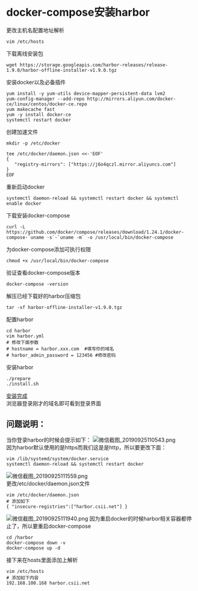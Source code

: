 # docker-compose安装harbor
更改主机名配置地址解析
```
vim /etc/hosts
```
下载离线安装包
```
wget https://storage.googleapis.com/harbor-releases/release-1.9.0/harbor-offline-installer-v1.9.0.tgz
```
安装docker以及必备插件
```
yum install -y yum-utils device-mapper-persistent-data lvm2
yum-config-manager --add-repo http://mirrors.aliyun.com/docker-ce/linux/centos/docker-ce.repo
yum makecache fast
yum -y install docker-ce
systemctl restart docker
```
创建加速文件
```
mkdir -p /etc/docker

tee /etc/docker/daemon.json <<-'EOF'
{
   "registry-mirrors": ["https://j6o4qczl.mirror.aliyuncs.com"]
}
EOF
```
重新启动docker
```
systemctl daemon-reload && systemctl restart docker && systemctl enable docker
```
下载安装docker-compose
```
curl -L https://github.com/docker/compose/releases/download/1.24.1/docker-compose-`uname -s`-`uname -m` -o /usr/local/bin/docker-compose
```
为docker-compose添加可执行权限
```
chmod +x /usr/local/bin/docker-compose
```
验证查看docker-compose版本
```
docker-compose -version
```
解压已经下载好的harbor压缩包
```
tar -xf harbor-offline-installer-v1.9.0.tgz
```
配置harbor
```
cd harbor
vim harbor.yml
# 修改下面参数
# hostname = harbor.xxx.com  #填写你的域名
# harbor_admin_password = 123456 #修改密码
```
安装harbor
```
./prepare
./install.sh
```
[安装完成](https://i.loli.net/2019/09/25/JRx9taMHeBrpPcw.png) \
浏览器登录刚才的域名即可看到登录界面
## 问题说明：
当你登录harbor的时候会提示如下：
![微信截图_20190925110543.png](https://i.loli.net/2019/09/25/InkvDluhKJfMpHT.png) \
因为harbor默认使用的是https而我们这是是http，所以要更改下面：
```
vim /lib/systemd/system/docker.service
systemctl daemon-reload && systemctl restart docker
```
![微信截图_20190925111559.png](https://i.loli.net/2019/09/25/a5MvLTEKFnPfASk.png) \
更改/etc/docker/daemon.json文件
```
vim /etc/docker/daemon.json
# 添加如下
{ "insecure-registries":["harbor.csii.net"] }
```
![微信截图_20190925111940.png](https://i.loli.net/2019/09/25/F7oVYkmfbjAnezl.png)
因为重启docker的时候harbor相关容器都停止了，所以要重启docker-compose
```
cd /harbor
docker-compose down -v
docker-compose up -d 
```
接下来在hosts里面添加上解析
```
vim /etc/hosts
# 添加如下内容
192.168.100.168 harbor.csii.net
```
